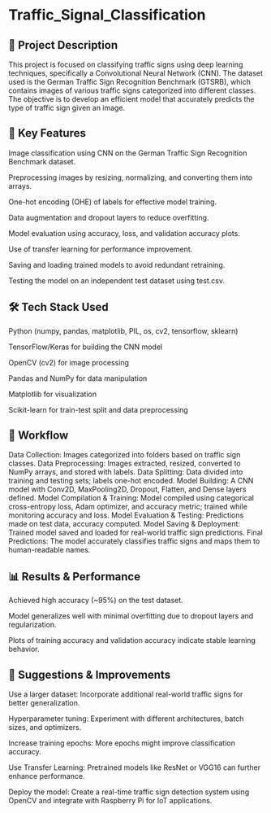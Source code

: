 # Traffic_Signal_Classification
## 🚀 Project Description
This project is focused on classifying traffic signs using deep learning techniques, specifically a Convolutional Neural Network (CNN). The dataset used is the German Traffic Sign Recognition Benchmark (GTSRB), which contains images of various traffic signs categorized into different classes. The objective is to develop an efficient model that accurately predicts the type of traffic sign given an image.

## 🔑 Key Features

Image classification using CNN on the German Traffic Sign Recognition Benchmark dataset.

Preprocessing images by resizing, normalizing, and converting them into arrays.

One-hot encoding (OHE) of labels for effective model training.

Data augmentation and dropout layers to reduce overfitting.

Model evaluation using accuracy, loss, and validation accuracy plots.

Use of transfer learning for performance improvement.

Saving and loading trained models to avoid redundant retraining.

Testing the model on an independent test dataset using test.csv.

## 🛠 Tech Stack Used

Python (numpy, pandas, matplotlib, PIL, os, cv2, tensorflow, sklearn)

TensorFlow/Keras for building the CNN model

OpenCV (cv2) for image processing

Pandas and NumPy for data manipulation

Matplotlib for visualization

Scikit-learn for train-test split and data preprocessing

## 🔄 Workflow

Data Collection: Images categorized into folders based on traffic sign classes. 
Data Preprocessing: Images extracted, resized, converted to NumPy arrays, and stored with labels.
Data Splitting: Data divided into training and testing sets; labels one-hot encoded.
Model Building: A CNN model with Conv2D, MaxPooling2D, Dropout, Flatten, and Dense layers defined.
Model Compilation & Training: Model compiled using categorical cross-entropy loss, Adam optimizer, and accuracy metric; trained while monitoring accuracy and loss.
Model Evaluation & Testing: Predictions made on test data, accuracy computed.
Model Saving & Deployment: Trained model saved and loaded for real-world traffic sign predictions.
Final Predictions: The model accurately classifies traffic signs and maps them to human-readable names.

## 📊 Results & Performance

Achieved high accuracy (~95%) on the test dataset.

Model generalizes well with minimal overfitting due to dropout layers and regularization.

Plots of training accuracy and validation accuracy indicate stable learning behavior.

## 📌 Suggestions & Improvements

Use a larger dataset: Incorporate additional real-world traffic signs for better generalization.

Hyperparameter tuning: Experiment with different architectures, batch sizes, and optimizers.

Increase training epochs: More epochs might improve classification accuracy.

Use Transfer Learning: Pretrained models like ResNet or VGG16 can further enhance performance.

Deploy the model: Create a real-time traffic sign detection system using OpenCV and integrate with Raspberry Pi for IoT applications.
